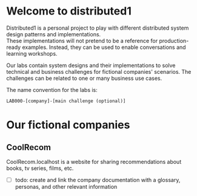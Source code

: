 # Welcome to distributed1

Distributed1 is a personal project to play with different distributed system design patterns and implementations.  
These implementations will not pretend to be a reference for production-ready examples. Instead, they can be used to enable conversations and learning workshops.

Our labs contain system designs and their implementations to solve technical and business challenges for fictional companies' scenarios. The challenges can be related to one or many business use cases.    

The name convention for the labs is:

```
LAB000-[company]-[main challenge (optional)]
```


# Our fictional companies

## CoolRecom

CoolRecom.localhost is a website for sharing recommendations about books, tv series, films, etc.

- [ ] todo: create and link the company documentation with a glossary, personas, and other relevant information
